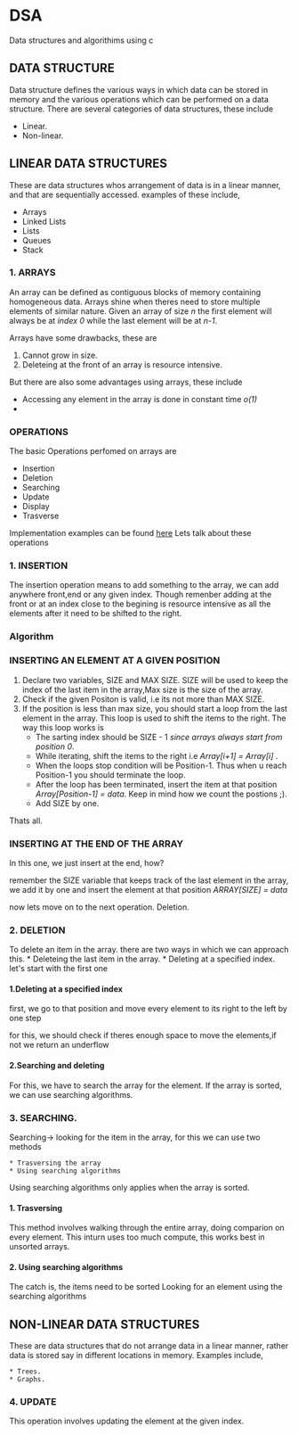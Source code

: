 # DSA

Data structures and algorithims using c

## DATA STRUCTURE

Data structure defines the various ways in which data can be stored in memory and the various operations which can be performed on a data structure. 
There are several categories of data structures, these include

* Linear.
* Non-linear.



## LINEAR DATA STRUCTURES

These are data structures whos arrangement of data is in  a linear manner, and that are sequentially accessed.
examples of these include,

- Arrays
- Linked Lists
- Lists
- Queues
- Stack


### 1. ARRAYS

An array can be defined as  contiguous blocks of memory containing homogeneous data.
Arrays shine when theres need to store multiple elements of similar nature.
Given an array of size *n* the first element will always be at *index 0* while the last element will be at *n-1*.

Arrays have some drawbacks, these are
 
1. Cannot grow in size.
1. Deleteing at the front of an array is resource intensive.

But there are also some advantages using arrays, these include

- Accessing any element in the array is done in constant time *o(1)*
- 

 

### OPERATIONS

The basic Operations perfomed on arrays are

- Insertion
- Deletion
- Searching
- Update
- Display
- Trasverse

Implementation examples can be found [here](./programs/Array.c)
Lets talk about these operations 

### 1. INSERTION

The insertion operation means to add something to the array, we can add anywhere front,end or any given index.
Though remenber adding at the front or at an index close to the begining is resource intensive as all the elements after it need to be shifted to the right.

### Algorithm
### INSERTING AN ELEMENT AT A GIVEN POSITION

1. Declare two variables, SIZE and MAX SIZE. SIZE will be used to keep the index of the last item in the array,Max size is the size of the array.
1. Check if the given Positon is valid, i.e its not more than MAX SIZE.
1. If the position is less than max size, you should start a loop from the last element in the array. This loop is used to shift the items to the right. The way this loop works is 
	* The sarting index should be SIZE - 1 *since arrays always start from position 0*.
	* While iterating, shift the items to the right i.e *Array[i+1] = Array[i]* .
	* When the loops stop condition will be Position-1. Thus when u reach Position-1 you should terminate the loop.
	* After the loop has been terminated, insert the item at that position *Array[Position-1] = data*. Keep in mind how we count the postions ;).
	* Add SIZE by one.
 
Thats all.

### INSERTING AT THE END OF THE ARRAY

In this one, we just insert at the end, how?

remember the SIZE variable that keeps track of the last element in the array, we add it by one and insert the element at that position *ARRAY[SIZE] = data* 

now lets move on to the next operation. Deletion.

### 2. DELETION

To delete an item in the array.
there are two ways in which we can approach this.
	* Deleteing the last item in the array.
	* Deleting at a specified index.
let's start with the first one 

#### 1.Deleting at a specified index

first, we go to that position and move every element to its right to the left by one step

for this, we should check if theres enough space to move the elements,if not we return an underflow 

#### 2.Searching and deleting

For this, we have to search  the array for the element.
If the array is sorted, we can use searching algorithms.


### 3. SEARCHING.

Searching-> looking for the item in the array, for this we can use two methods
	
	* Trasversing the array
	* Using searching algorithms

Using searching algorithms only applies when the array is sorted.

#### 1. Trasversing

This method involves walking through the entire array, doing comparion on every element.
This inturn uses too much compute, this works best in unsorted arrays.

#### 2. Using searching algorithms

The catch is, the items need to be sorted
Looking for an element using the searching algorithms

  


## NON-LINEAR DATA STRUCTURES

These are data structures that do not arrange data in a linear manner, rather data is stored say in different locations in memory.
Examples include,

    * Trees.
    * Graphs.

### 4. UPDATE

This operation involves updating the element at the given index.

